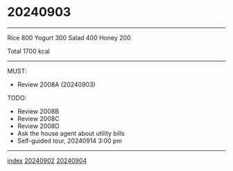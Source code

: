 <head><meta name="viewport" content="width=device-width, initial-scale=1.0, user-scalable=yes" /><meta charset="UTF-8"></head>

# 20240903

---

Rice 800
Yogurt 300
Salad 400
Honey 200

Total 1700 kcal

---

MUST:

- Review 2008A (20240903)

TODO:

- Review 2008B
- Review 2008C
- Review 2008D
- Ask the house agent about utility bills
- Self-guided tour, 20240914 3:00 pm

---

[index](../../index.html)
[20240902](20240902.html)
[20240904](20240904.html)
